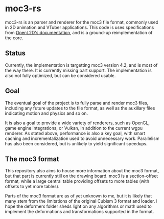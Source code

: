 #  moc3-rs

moc3-rs is an parser and renderer for the moc3 file format, commonly used
in 2D animation and VTuber applications. This code is uses specifications from 
[OpenL2D's documentation](https://github.com/OpenL2D/moc3ingbird), and is a
ground-up reimplementation of the core.

## Status

Currently, the implementation is targetting moc3 version 4.2, and is most of
the way there. It is currently missing part support. The implementation is also
not fully optimized, but can be considered usable.

## Goal

The eventual goal of the project is to fully parse and render moc3 files, including
any future updates to the file format, as well as the auxillary files indicating
motion and physics and so on.

It is also a goal to provide a wide variety of renderers, such as OpenGL, game engine
integrations, or Vulkan, in addition to the current wgpu renderer. As stated above,
performance is also a key goal, with smart caching and incrementalization used
to avoid unnecessary work. Parallelism has also been considered, but is unlikely to
yield significant speedups.

## The moc3 format

This repository also aims to house more information about the moc3 format, but that
part is currently still on the drawing board. moc3 is a section-offset format, while
a large central table providing offsets to more tables (with offsets to yet more tables).

Parts of the moc3 format are as of yet unknown to me, but it is likely that many stem
from the limitations of the original Cubism 3 format and loader. I hope the deformers
folder sheds light on any algorithms or math used to implement the deformations and
transformations supported in the format.
